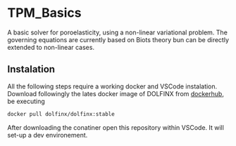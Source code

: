 # TPM_Basics
A basic solver for poroelasticity, using a non-linear variational problem. The governing equations are currently based on Biots theory bun can be directly extended to non-linear cases.

## Instalation
All the following steps require a working docker and VSCode instalation. Download followingly the lates docker image of DOLFINX from [dockerhub][1], be executing
```bash
docker pull dolfinx/dolfinx:stable
```
After downloading the conatiner open this repository within VSCode. It will set-up a dev environement.

[1]: https://hub.docker.com/u/dolfinx "dockerhub"
